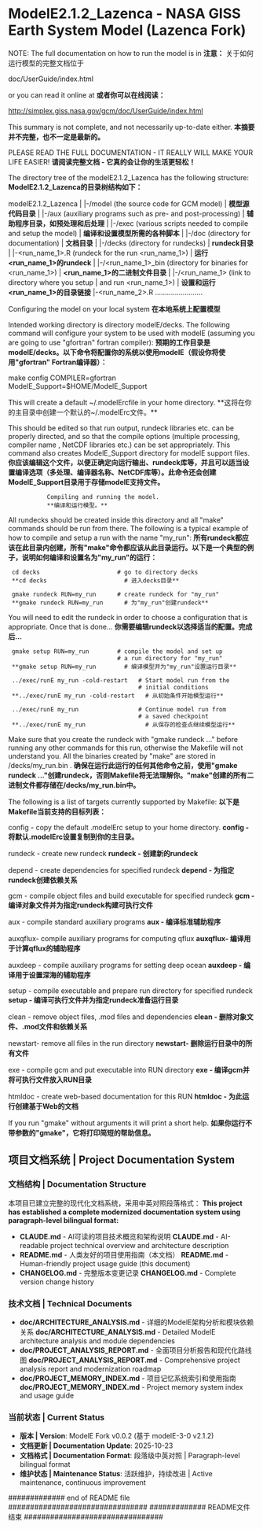 # ModelE2.1.2_Lazenca - NASA GISS Earth System Model (Lazenca Fork)

NOTE: The full documentation on how to run the model is in
**注意：** 关于如何运行模型的完整文档位于

doc/UserGuide/index.html

or you can read it online at
**或者你可以在线阅读：**

http://simplex.giss.nasa.gov/gcm/doc/UserGuide/index.html

This summary is not complete, and not necessarily up-to-date either.
**本摘要并不完整，也不一定是最新的。**

PLEASE READ THE FULL DOCUMENTATION - IT REALLY WILL MAKE YOUR LIFE EASIER!
**请阅读完整文档 - 它真的会让你的生活更轻松！**

The directory tree of the modelE2.1.2_Lazenca has the following structure:
**ModelE2.1.2_Lazenca的目录树结构如下：**

modelE2.1.2_Lazenca
      |
      |-/model   (the source code for GCM model)
      |            **模型源代码目录**
      |
      |-/aux     (auxiliary programs such as pre- and post-processing)
      |           **辅助程序目录，如预处理和后处理**
      |
      |-/exec    (various scripts needed to compile and setup the model)
      |           **编译和设置模型所需的各种脚本**
      |
      |-/doc     (directory for documentation)
      |           **文档目录**
      |
      |-/decks   (directory for rundecks)
      |           **rundeck目录**
              |
              |-<run_name_1>.R     (rundeck for the run <run_name_1>)
              |                     **运行<run_name_1>的rundeck**
              |
              |-/<run_name_1>_bin  (directory for binaries for <run_name_1>)
              |                     **<run_name_1>的二进制文件目录**
              |
              |-/<run_name_1>      (link to directory where you setup
              |                     and run <run_name_1>)
              |                     **设置和运行<run_name_1>的目录链接**
              |-<run_name_2>.R
              ........................

   Configuring the model on your local system
   **在本地系统上配置模型**

Intended working directory is directory modelE/decks. The following
command will configure your system to be used with modelE (assuming
you are going to use "gfortran" fortran compiler):
**预期的工作目录是modelE/decks。以下命令将配置你的系统以使用modelE（假设你将使用"gfortran" Fortran编译器）：**

make config COMPILER=gfortran ModelE_Support=$HOME/ModelE_Support

This will create a default ~/.modelErcfile in your home directory.
**这将在你的主目录中创建一个默认的~/.modelErc文件。**

This should be edited so that run output, rundeck libraries etc. can
be properly directed, and so that the compile options (multiple
processing, compiler name , NetCDF libraries etc.)  can be set
appropriately. This command also creates ModelE_Support directory
for modelE support files.
**你应该编辑这个文件，以便正确定向运行输出、rundeck库等，并且可以适当设置编译选项（多处理、编译器名称、NetCDF库等）。此命令还会创建ModelE_Support目录用于存储modelE支持文件。**

               Compiling and running the model.
               **编译和运行模型。**

All rundecks should be created inside this directory and all "make"
commands should be run from there. The following is a typical example
of how to compile and setup a run with the name "my_run":
**所有rundeck都应该在此目录内创建，所有"make"命令都应该从此目录运行。以下是一个典型的例子，说明如何编译和设置名为"my_run"的运行：**

     cd decks                      # go to directory decks
     **cd decks                      # 进入decks目录**

     gmake rundeck RUN=my_run      # create rundeck for "my_run"
     **gmake rundeck RUN=my_run      # 为"my_run"创建rundeck**

You will need to edit the rundeck in order to choose a configuration
that is appropriate. Once that is done...
**你需要编辑rundeck以选择适当的配置。完成后...**

     gmake setup RUN=my_run        # compile the model and set up
                                   # a run directory for "my_run"
     **gmake setup RUN=my_run        # 编译模型并为"my_run"设置运行目录**

     ../exec/runE my_run -cold-restart   # Start model run from the
                                         # initial conditions
     **../exec/runE my_run -cold-restart   # 从初始条件开始模型运行**

     ../exec/runE my_run                 # Continue model run from
                                         # a saved checkpoint
     **../exec/runE my_run                 # 从保存的检查点继续模型运行**

Make sure that you create the rundeck with "gmake rundeck ..." before
running any other commands for this run, otherwise the Makefile will
not understand you.  All the binaries created by "make" are stored in
 /decks/my_run.bin .
**确保在运行此运行的任何其他命令之前，使用"gmake rundeck ..."创建rundeck，否则Makefile将无法理解你。"make"创建的所有二进制文件都存储在/decks/my_run.bin中。**

The following is a list of targets currently supported by Makefile:
**以下是Makefile当前支持的目标列表：**

config  - copy the default .modelErc setup to your home directory.
**config  - 将默认.modelErc设置复制到你的主目录。**

rundeck - create new rundeck
**rundeck - 创建新的rundeck**

depend  - create dependencies for specified rundeck
**depend  - 为指定rundeck创建依赖关系**

gcm     - compile object files and build executable for specified rundeck
**gcm     - 编译对象文件并为指定rundeck构建可执行文件**

aux     - compile standard auxiliary programs
**aux     - 编译标准辅助程序**

auxqflux- compile auxiliary programs for computing qflux
**auxqflux- 编译用于计算qflux的辅助程序**

auxdeep - compile auxiliary programs for setting deep ocean
**auxdeep - 编译用于设置深海的辅助程序**

setup   - compile executable and prepare run directory for specified rundeck
**setup   - 编译可执行文件并为指定rundeck准备运行目录**

clean   - remove object files, .mod files and dependencies
**clean   - 删除对象文件、.mod文件和依赖关系**

newstart- remove all files in the run directory
**newstart- 删除运行目录中的所有文件**

exe     - compile gcm and put executable into RUN directory
**exe     - 编译gcm并将可执行文件放入RUN目录**

htmldoc - create web-based documentation for this RUN
**htmldoc - 为此运行创建基于Web的文档**

If you run "gmake" without arguments it will print a short help.
**如果你运行不带参数的"gmake"，它将打印简短的帮助信息。**

## 项目文档系统 | Project Documentation System

### 文档结构 | Documentation Structure
本项目已建立完整的现代化文档系统，采用中英对照段落格式：
**This project has established a complete modernized documentation system using paragraph-level bilingual format:**

- **CLAUDE.md** - AI可读的项目技术概览和架构说明
**CLAUDE.md** - AI-readable project technical overview and architecture description
- **README.md** - 人类友好的项目使用指南（本文档）
**README.md** - Human-friendly project usage guide (this document)
- **CHANGELOG.md** - 完整版本变更记录
**CHANGELOG.md** - Complete version change history

### 技术文档 | Technical Documents
- **doc/ARCHITECTURE_ANALYSIS.md** - 详细的ModelE架构分析和模块依赖关系
**doc/ARCHITECTURE_ANALYSIS.md** - Detailed ModelE architecture analysis and module dependencies
- **doc/PROJECT_ANALYSIS_REPORT.md** - 全面项目分析报告和现代化路线图
**doc/PROJECT_ANALYSIS_REPORT.md** - Comprehensive project analysis report and modernization roadmap
- **doc/PROJECT_MEMORY_INDEX.md** - 项目记忆系统索引和使用指南
**doc/PROJECT_MEMORY_INDEX.md** - Project memory system index and usage guide

### 当前状态 | Current Status
- **版本 | Version**: ModelE Fork v0.0.2 (基于 modelE-3-0 v2.1.2)
- **文档更新 | Documentation Update**: 2025-10-23
- **文档格式 | Documentation Format**: 段落级中英对照 | Paragraph-level bilingual format
- **维护状态 | Maintenance Status**: 活跃维护，持续改进 | Active maintenance, continuous improvement

############# end of README file ################################
############# README文件结束 ################################